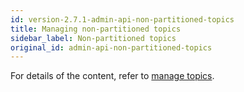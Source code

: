```yaml
---
id: version-2.7.1-admin-api-non-partitioned-topics
title: Managing non-partitioned topics
sidebar_label: Non-partitioned topics
original_id: admin-api-non-partitioned-topics
---
```


For details of the content, refer to [manage topics](admin-api-topics.md).